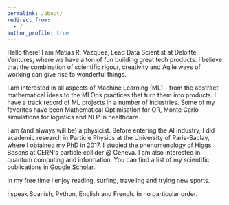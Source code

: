 ```yaml
---
permalink: /about/
redirect_from:
  - /
author_profile: true
---
```


Hello there! I am Matias R. Vazquez, Lead Data Scientist at Deloitte Ventures, where we have a ton of fun building great tech products. I believe that the combination of scientific rigour, creativity and Agile ways of working can give rise to wonderful things.

I am interested in all aspects of Machine Learning (ML) - from the abstract mathematical ideas to the MLOps practices that turn them into products. I have a track record of ML projects in a number of  industries. Some of my favorites have been Mathematical Optimisation for OR, Monte Carlo simulations for logistics and NLP in healthcare.

I am (and always will be) a physicist. Before entering the AI industry, I did academic research in Particle Physics at the University of Paris-Saclay, where I obtained my PhD in 2017. I studied the phenomenology of Higgs Bosons at CERN's particle collider @ Geneva. I am also interested in quantum computing and information. You can find a list of my scientific publications in [Google Scholar](asahttps://scholar.google.com/citations?user=9fba9FMAAAAJs).

In my free time I enjoy reading, surfing, traveling and trying new sports.

I speak Spanish, Python, English and French. In no particular order.
